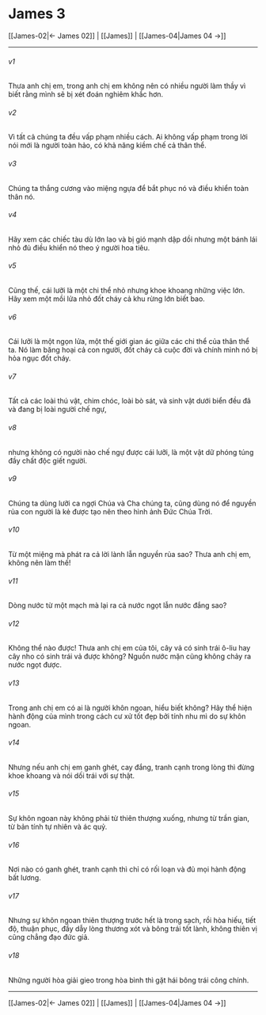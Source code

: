 # James 3

[[James-02|← James 02]] | [[James]] | [[James-04|James 04 →]]
***



###### v1 
Thưa anh chị em, trong anh chị em không nên có nhiều người làm thầy vì biết rằng mình sẽ bị xét đoán nghiêm khắc hơn. 

###### v2 
Vì tất cả chúng ta đều vấp phạm nhiều cách. Ai không vấp phạm trong lời nói mới là người toàn hảo, có khả năng kiềm chế cả thân thể. 

###### v3 
Chúng ta thắng cương vào miệng ngựa để bắt phục nó và điều khiển toàn thân nó. 

###### v4 
Hãy xem các chiếc tàu dù lớn lao và bị gió mạnh dập dồi nhưng một bánh lái nhỏ đủ điều khiển nó theo ý người hoa tiêu. 

###### v5 
Cũng thế, cái lưỡi là một chi thể nhỏ nhưng khoe khoang những việc lớn. Hãy xem một mồi lửa nhỏ đốt cháy cả khu rừng lớn biết bao. 

###### v6 
Cái lưỡi là một ngọn lửa, một thế giới gian ác giữa các chi thể của thân thể ta. Nó làm băng hoại cả con người, đốt cháy cả cuộc đời và chính mình nó bị hỏa ngục đốt cháy. 

###### v7 
Tất cả các loài thú vật, chim chóc, loài bò sát, và sinh vật dưới biển đều đã và đang bị loài người chế ngự, 

###### v8 
nhưng không có người nào chế ngự được cái lưỡi, là một vật dữ phóng túng đầy chất độc giết người. 

###### v9 
Chúng ta dùng lưỡi ca ngợi Chúa và Cha chúng ta, cũng dùng nó để nguyền rủa con người là kẻ được tạo nên theo hình ảnh Đức Chúa Trời. 

###### v10 
Từ một miệng mà phát ra cả lời lành lẫn nguyền rủa sao? Thưa anh chị em, không nên làm thế! 

###### v11 
Dòng nước từ một mạch mà lại ra cả nước ngọt lẫn nước đắng sao? 

###### v12 
Không thể nào được! Thưa anh chị em của tôi, cây vả có sinh trái ô-liu hay cây nho có sinh trái vả được không? Nguồn nước mặn cũng không chảy ra nước ngọt được. 

###### v13 
Trong anh chị em có ai là người khôn ngoan, hiểu biết không? Hãy thể hiện hành động của mình trong cách cư xử tốt đẹp bởi tính nhu mì do sự khôn ngoan. 

###### v14 
Nhưng nếu anh chị em ganh ghét, cay đắng, tranh cạnh trong lòng thì đừng khoe khoang và nói dối trái với sự thật. 

###### v15 
Sự khôn ngoan này không phải từ thiên thượng xuống, nhưng từ trần gian, từ bản tính tự nhiên và ác quỷ. 

###### v16 
Nơi nào có ganh ghét, tranh cạnh thì chỉ có rối loạn và đủ mọi hành động bất lương. 

###### v17 
Nhưng sự khôn ngoan thiên thượng trước hết là trong sạch, rồi hòa hiếu, tiết độ, thuận phục, đầy dẫy lòng thương xót và bông trái tốt lành, không thiên vị cũng chẳng đạo đức giả. 

###### v18 
Những người hòa giải gieo trong hòa bình thì gặt hái bông trái công chính.

***
[[James-02|← James 02]] | [[James]] | [[James-04|James 04 →]]
